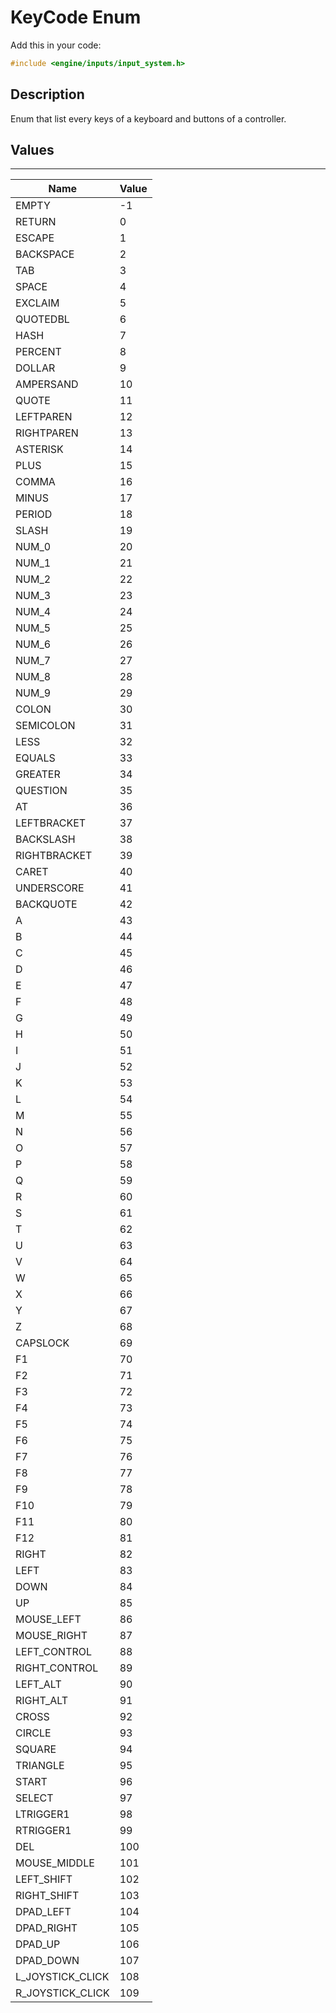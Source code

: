 # KeyCode Enum

Add this in your code:
```cpp
#include <engine/inputs/input_system.h>
```

## Description

Enum that list every keys of a keyboard and buttons of a controller.

## Values

---
| Name | Value |
|-|-|
EMPTY | -1 | 
RETURN | 0 | 
ESCAPE | 1 | 
BACKSPACE | 2 | 
TAB | 3 | 
SPACE | 4 | 
EXCLAIM | 5 | 
QUOTEDBL | 6 | 
HASH | 7 | 
PERCENT | 8 | 
DOLLAR | 9 | 
AMPERSAND | 10 | 
QUOTE | 11 | 
LEFTPAREN | 12 | 
RIGHTPAREN | 13 | 
ASTERISK | 14 | 
PLUS | 15 | 
COMMA | 16 | 
MINUS | 17 | 
PERIOD | 18 | 
SLASH | 19 | 
NUM_0 | 20 | 
NUM_1 | 21 | 
NUM_2 | 22 | 
NUM_3 | 23 | 
NUM_4 | 24 | 
NUM_5 | 25 | 
NUM_6 | 26 | 
NUM_7 | 27 | 
NUM_8 | 28 | 
NUM_9 | 29 | 
COLON | 30 | 
SEMICOLON | 31 | 
LESS | 32 | 
EQUALS | 33 | 
GREATER | 34 | 
QUESTION | 35 | 
AT | 36 | 
LEFTBRACKET | 37 | 
BACKSLASH | 38 | 
RIGHTBRACKET | 39 | 
CARET | 40 | 
UNDERSCORE | 41 | 
BACKQUOTE | 42 | 
A | 43 | 
B | 44 | 
C | 45 | 
D | 46 | 
E | 47 | 
F | 48 | 
G | 49 | 
H | 50 | 
I | 51 | 
J | 52 | 
K | 53 | 
L | 54 | 
M | 55 | 
N | 56 | 
O | 57 | 
P | 58 | 
Q | 59 | 
R | 60 | 
S | 61 | 
T | 62 | 
U | 63 | 
V | 64 | 
W | 65 | 
X | 66 | 
Y | 67 | 
Z | 68 | 
CAPSLOCK | 69 | 
F1 | 70 | 
F2 | 71 | 
F3 | 72 | 
F4 | 73 | 
F5 | 74 | 
F6 | 75 | 
F7 | 76 | 
F8 | 77 | 
F9 | 78 | 
F10 | 79 | 
F11 | 80 | 
F12 | 81 | 
RIGHT | 82 | 
LEFT | 83 | 
DOWN | 84 | 
UP | 85 | 
MOUSE_LEFT | 86 | 
MOUSE_RIGHT | 87 | 
LEFT_CONTROL | 88 | 
RIGHT_CONTROL | 89 | 
LEFT_ALT | 90 | 
RIGHT_ALT | 91 | 
CROSS | 92 | 
CIRCLE | 93 | 
SQUARE | 94 | 
TRIANGLE | 95 | 
START | 96 | 
SELECT | 97 | 
LTRIGGER1 | 98 | 
RTRIGGER1 | 99 | 
DEL | 100 | 
MOUSE_MIDDLE | 101 | 
LEFT_SHIFT | 102 | 
RIGHT_SHIFT | 103 | 
DPAD_LEFT | 104 | 
DPAD_RIGHT | 105 | 
DPAD_UP | 106 | 
DPAD_DOWN | 107 | 
L_JOYSTICK_CLICK | 108 | 
R_JOYSTICK_CLICK | 109 | 